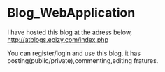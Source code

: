 # Blog_WebApplication

I have hosted this blog at the adress below,
http://atblogs.epizy.com/index.php

You can register/login and use this blog.
it has posting(public/private),commenting,editing fratures.
